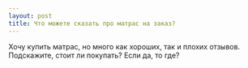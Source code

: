 ```yaml
---
layout: post 
title: Что можете сказать про матрас на заказ? 
--- 
```

Хочу купить матрас, но много как хороших, так и плохих отзывов. Подскажите, стоит ли покупать? Если да, то где?